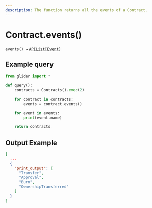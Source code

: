 ```yaml
---
description: The function returns all the events of a Contract.
---
```


# Contract.events()

`events() →` [`APIList`](../iterables/apilist.md)`[`[`Event`](../event/)`]`

## Example query

```python
from glider import *

def query():
    contracts = Contracts().exec(2)
   
    for contract in contracts:
        events = contract.events()

    for event in events:
        print(event.name)

    return contracts
```

## &#x20;Output Example

```json
[
  ...
  {
    "print_output": [
      "Transfer",
      "Approval",
      "Burn",
      "OwnershipTransferred"
    ]
  }
]
```

